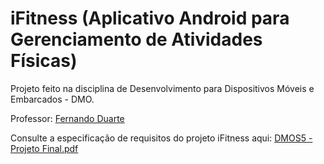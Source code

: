 # iFitness (Aplicativo Android para Gerenciamento de Atividades Físicas)

Projeto feito na disciplina de Desenvolvimento para Dispositivos Móveis e Embarcados - DMO.

Professor: [Fernando Duarte](https://github.com/fernandoduarte75)

Consulte a especificação de requisitos do projeto iFitness aqui: [DMOS5 - Projeto Final.pdf](https://github.com/vinizaan/iFitness/files/9285112/DMOS5.-.Projeto.Final.pdf)
